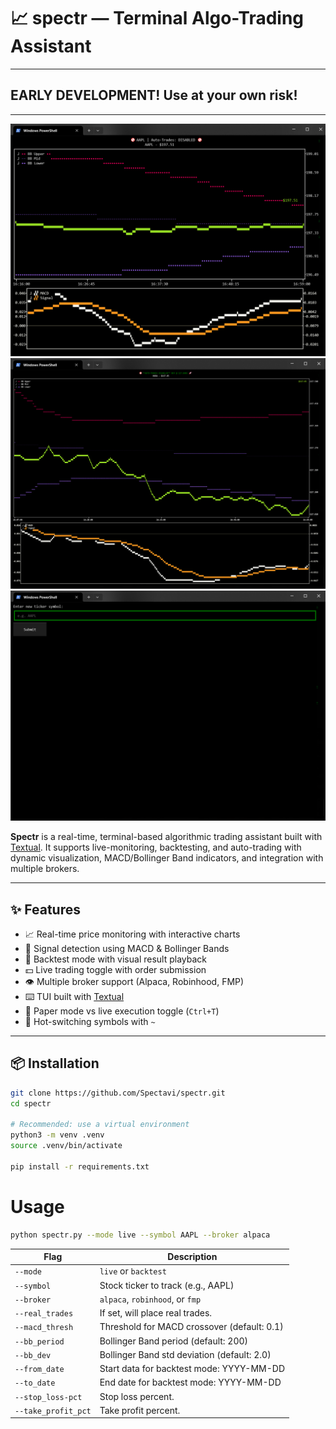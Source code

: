 # 📈 spectr — Terminal Algo-Trading Assistant

---

## EARLY DEVELOPMENT! Use at your own risk!

---

![Example 1](res/example1.png)
![Example 2](res/example2.png)
![Example 3](res/example3.png)

**Spectr** is a real-time, terminal-based algorithmic trading assistant built with [Textual](https://textual.textualize.io/). It supports live-monitoring, backtesting, and auto-trading with dynamic visualization, MACD/Bollinger Band indicators, and integration with multiple brokers.

---

## ✨ Features

- 📈 Real-time price monitoring with interactive charts
- 🧠 Signal detection using MACD & Bollinger Bands
- 🔁 Backtest mode with visual result playback
- 💵 Live trading toggle with order submission
- 👁️ Multiple broker support (Alpaca, Robinhood, FMP)
- ⌨️ TUI built with [Textual](https://github.com/Textualize/textual)
- 🧪 Paper mode vs live execution toggle (`Ctrl+T`)
- 🔄 Hot-switching symbols with `~`

---

## 📦 Installation

```bash
git clone https://github.com/Spectavi/spectr.git
cd spectr

# Recommended: use a virtual environment
python3 -m venv .venv
source .venv/bin/activate

pip install -r requirements.txt
```
# Usage
```bash
python spectr.py --mode live --symbol AAPL --broker alpaca
```


| Flag               | Description                                 |
|--------------------|---------------------------------------------|
| `--mode`           | `live` or `backtest`                        |
| `--symbol`         | Stock ticker to track (e.g., AAPL)          |
| `--broker`         | `alpaca`, `robinhood`, or `fmp`             |
| `--real_trades`    | If set, will place real trades.             |
| `--macd_thresh`    | Threshold for MACD crossover (default: 0.1) |
| `--bb_period`      | Bollinger Band period (default: 200)        |
| `--bb_dev`         | Bollinger Band std deviation (default: 2.0) |
| `--from_date`      | Start data for backtest mode: YYYY-MM-DD    |
| `--to_date`        | End date for backtest mode: YYYY-MM-DD      |
| `--stop_loss-pct`  | Stop loss percent.                          |
| `--take_profit_pct` | Take profit percent.                        |


